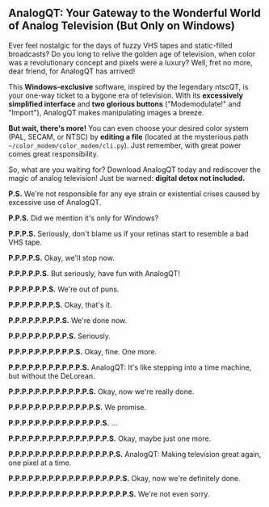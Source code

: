 ## AnalogQT: Your Gateway to the Wonderful World of Analog Television (But Only on Windows)

Ever feel nostalgic for the days of fuzzy VHS tapes and static-filled broadcasts? Do you long to relive the golden age of television, when color was a revolutionary concept and pixels were a luxury? Well, fret no more, dear friend, for AnalogQT has arrived!

This **Windows-exclusive** software, inspired by the legendary ntscQT, is your one-way ticket to a bygone era of television. With its **excessively simplified interface** and **two glorious buttons** ("Modemodulate!" and "Import"), AnalogQT makes manipulating images a breeze. 

**But wait, there's more!** You can even choose your desired color system (PAL, SECAM, or NTSC) by **editing a file** (located at the mysterious path `~/color_modem/color_modem/cli.py`). Just remember, with great power comes great responsibility. 

So, what are you waiting for? Download AnalogQT today and rediscover the magic of analog television! Just be warned: **digital detox not included.**

**P.S.** We're not responsible for any eye strain or existential crises caused by excessive use of AnalogQT. 

**P.P.S.** Did we mention it's only for Windows? 

**P.P.P.S.** Seriously, don't blame us if your retinas start to resemble a bad VHS tape. 

**P.P.P.P.S.** Okay, we'll stop now. 

**P.P.P.P.P.S.** But seriously, have fun with AnalogQT! 

**P.P.P.P.P.P.S.** We're out of puns. 

**P.P.P.P.P.P.P.S.** Okay, that's it. 

**P.P.P.P.P.P.P.P.S.** We're done now. 

**P.P.P.P.P.P.P.P.P.S.** Seriously. 

**P.P.P.P.P.P.P.P.P.P.S.** Okay, fine. One more. 

**P.P.P.P.P.P.P.P.P.P.P.S.** AnalogQT: It's like stepping into a time machine, but without the DeLorean. 

**P.P.P.P.P.P.P.P.P.P.P.P.S.** Okay, now we're really done. 

**P.P.P.P.P.P.P.P.P.P.P.P.P.S.** We promise. 

**P.P.P.P.P.P.P.P.P.P.P.P.P.P.S.** ... 

**P.P.P.P.P.P.P.P.P.P.P.P.P.P.P.S.** Okay, maybe just one more. 

**P.P.P.P.P.P.P.P.P.P.P.P.P.P.P.P.S.** AnalogQT: Making television great again, one pixel at a time. 

**P.P.P.P.P.P.P.P.P.P.P.P.P.P.P.P.P.S.** Okay, now we're definitely done. 

**P.P.P.P.P.P.P.P.P.P.P.P.P.P.P.P.P.P.S.** We're not even sorry.
